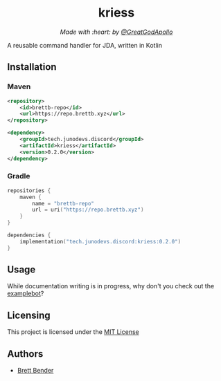 <h1 align="center">kriess</h1>
<p align="center"><i>Made with :heart: by <a href="https://github.com/GreatGodApollo">@GreatGodApollo</a></i></p>

A reusable command handler for JDA, written in Kotlin

## Installation

### Maven
```xml
<repository>
    <id>brettb-repo</id>
    <url>https://repo.brettb.xyz</url>
</repository>
```

```xml
<dependency>
    <groupId>tech.junodevs.discord</groupId>
    <artifactId>kriess</artifactId>
    <version>0.2.0</version>
</dependency>
```

### Gradle
```kotlin
repositories {
    maven {
        name = "brettb-repo"
        url = uri("https://repo.brettb.xyz")
    }
}

dependencies {
    implementation("tech.junodevs.discord:kriess:0.2.0")
}
```

## Usage
While documentation writing is in progress, why don't you check out the [examplebot](https://github.com/junodevs/kriess-examplebot)?

## Licensing

This project is licensed under the [MIT License](https://choosealicense.com/licenses/mit/)

## Authors

* [Brett Bender](https://github.com/GreatGodApollo)
